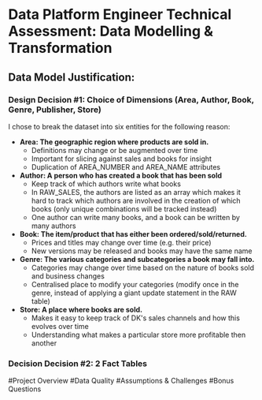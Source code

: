 # Data Platform Engineer Technical Assessment: Data Modelling & Transformation

## Data Model Justification:
### Design Decision #1:  Choice of Dimensions (Area, Author, Book, Genre, Publisher, Store) 

I chose to break the dataset into six entities for the following reason: 
  - **Area: The geographic region where products are sold in.**
    -   Definitions may change or be augmented over time 
    -   Important for slicing against sales and books for insight
    -   Duplication of AREA_NUMBER and AREA_NAME attributes
  - **Author: A person who has created a book that has been sold**
    -   Keep track of which authors write what books
    -   In RAW_SALES, the authors are listed as an array which makes it hard to track which authors are involved in the creation of which books (only unique combinations will be tracked instead)
    -   One author can write many books, and a book can be written by many authors
  - **Book: The item/product that has either been ordered/sold/returned.**
    -   Prices and titles may change over time (e.g. their price)
    -   New versions may be released and books may have the same name
  - **Genre: The various categories and subcategories a book may fall into.**
    -   Categories may change over time based on the nature of books sold and business changes
    -   Centralised place to modify your categories (modify once in the genre, instead of applying a giant update statement in the RAW table)
  - **Store: A place where books are sold.**
    -   Makes it easy to keep track of DK's sales channels and how this evolves over time
    -   Understanding what makes a particular store more profitable then another
### Decision Decision #2: 2 Fact Tables


#Project Overview
#Data Quality 
#Assumptions & Challenges
#Bonus Questions
